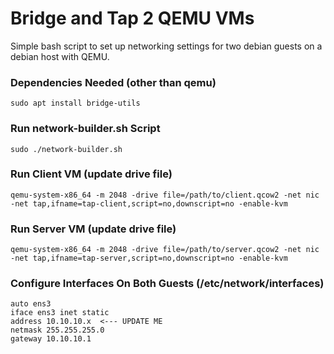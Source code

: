 # Bridge and Tap 2 QEMU VMs

Simple bash script to set up networking settings for two debian guests on a debian host with QEMU. 

### Dependencies Needed (other than qemu)
```
sudo apt install bridge-utils
```
### Run network-builder.sh Script
```
sudo ./network-builder.sh
```
### Run Client VM (update drive file)
```
qemu-system-x86_64 -m 2048 -drive file=/path/to/client.qcow2 -net nic -net tap,ifname=tap-client,script=no,downscript=no -enable-kvm
```
### Run Server VM (update drive file)
```
qemu-system-x86_64 -m 2048 -drive file=/path/to/server.qcow2 -net nic -net tap,ifname=tap-server,script=no,downscript=no -enable-kvm
```
### Configure Interfaces On Both Guests (/etc/network/interfaces)
```
auto ens3
iface ens3 inet static
address 10.10.10.x  <--- UPDATE ME
netmask 255.255.255.0
gateway 10.10.10.1
```
